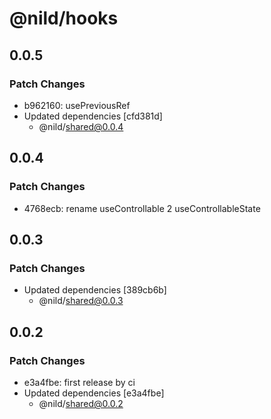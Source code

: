 # @nild/hooks

## 0.0.5

### Patch Changes

- b962160: usePreviousRef
- Updated dependencies [cfd381d]
  - @nild/shared@0.0.4

## 0.0.4

### Patch Changes

- 4768ecb: rename useControllable 2 useControllableState

## 0.0.3

### Patch Changes

- Updated dependencies [389cb6b]
  - @nild/shared@0.0.3

## 0.0.2

### Patch Changes

- e3a4fbe: first release by ci
- Updated dependencies [e3a4fbe]
  - @nild/shared@0.0.2

